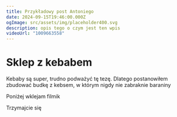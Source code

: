 ```yaml
---
title: Przykładowy post Antoniego
date: 2024-09-15T19:46:00.000Z
ogImage: src/assets/img/placeholder400.svg
description: opis tego o czym jest ten wpis
videoUrl: "1009663558"
---
```

# Sklep z kebabem

Kebaby są super, trudno podważyć tę tezę. Dlatego postanowiłem zbudować budkę z kebsem, w którym nigdy nie zabraknie baraniny



Poniżej wklejam filmik 

Trzymajcie się
